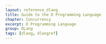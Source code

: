 ```yaml
---
layout: reference_dlang
title: Guide to the D Programming Language
chapter: Concurrency
excerpt: D Programming Language
group: DLang
tags: [dlang, dlangref]
---
```

